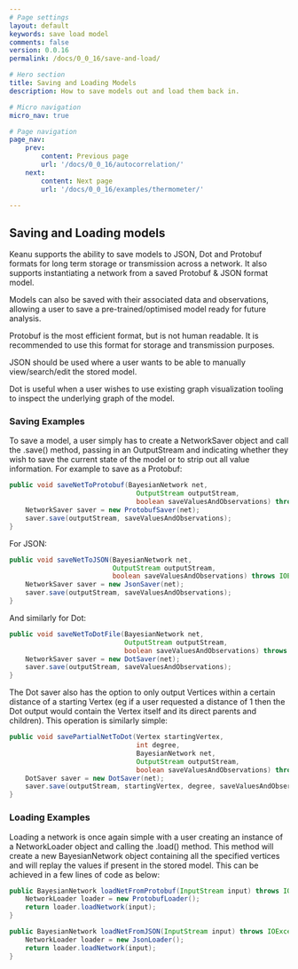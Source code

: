 ```yaml
---
# Page settings
layout: default
keywords: save load model
comments: false
version: 0.0.16
permalink: /docs/0_0_16/save-and-load/

# Hero section
title: Saving and Loading Models
description: How to save models out and load them back in.

# Micro navigation
micro_nav: true

# Page navigation
page_nav:
    prev:
        content: Previous page
        url: '/docs/0_0_16/autocorrelation/'
    next:
        content: Next page
        url: '/docs/0_0_16/examples/thermometer/'

---
```


## Saving and Loading models

Keanu supports the ability to save models to JSON, Dot and Protobuf formats for long term storage or transmission across
a network.  It also supports instantiating a network from a saved Protobuf & JSON format model.

Models can also be saved with their associated data and observations, allowing a user to save a pre-trained/optimised
model ready for future analysis.

Protobuf is the most efficient format, but is not human readable.  It is recommended to use this format for storage and
transmission purposes.

JSON should be used where a user wants to be able to manually view/search/edit the stored model.

Dot is useful when a user wishes to use existing graph visualization tooling to inspect the underlying graph of the
model.

### Saving Examples

To save a model, a user simply has to create a NetworkSaver object and call the .save() method, passing in an OutputStream
and indicating whether they wish to save the current state of the model or to strip out all value information.  For
example to save as a Protobuf:
```java
public void saveNetToProtobuf(BayesianNetwork net,
                                OutputStream outputStream,
                                boolean saveValuesAndObservations) throws IOException {
    NetworkSaver saver = new ProtobufSaver(net);
    saver.save(outputStream, saveValuesAndObservations);
}
```

For JSON:
```java
public void saveNetToJSON(BayesianNetwork net,
                          OutputStream outputStream,
                          boolean saveValuesAndObservations) throws IOException {
    NetworkSaver saver = new JsonSaver(net);
    saver.save(outputStream, saveValuesAndObservations);
}
```

And similarly for Dot:
```java
public void saveNetToDotFile(BayesianNetwork net,
                             OutputStream outputStream,
                             boolean saveValuesAndObservations) throws IOException {
    NetworkSaver saver = new DotSaver(net);
    saver.save(outputStream, saveValuesAndObservations);
}
```

The Dot saver also has the option to only output Vertices within a certain distance of a starting Vertex (eg if
a user requested a distance of 1 then the Dot output would contain the Vertex itself and its direct parents and children).
This operation is similarly simple:
```java
public void savePartialNetToDot(Vertex startingVertex,
                                int degree,
                                BayesianNetwork net,
                                OutputStream outputStream,
                                boolean saveValuesAndObservations) throws IOException {
    DotSaver saver = new DotSaver(net);
    saver.save(outputStream, startingVertex, degree, saveValuesAndObservations);
}
```

### Loading Examples

Loading a network is once again simple with a user creating an instance of a NetworkLoader object and calling the .load()
method.  This method will create a new BayesianNetwork object containing all the specified vertices and will replay the values if present
in the stored model.  This can be achieved in a few lines of code as below:

```java
public BayesianNetwork loadNetFromProtobuf(InputStream input) throws IOException {
    NetworkLoader loader = new ProtobufLoader();
    return loader.loadNetwork(input);
}
```

```java
public BayesianNetwork loadNetFromJSON(InputStream input) throws IOException {
    NetworkLoader loader = new JsonLoader();
    return loader.loadNetwork(input);
}
```
